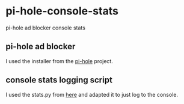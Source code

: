 # pi-hole-console-stats
pi-hole ad blocker console stats

## pi-hole ad blocker

I used the installer from the [pi-hole](https://github.com/pi-hole/pi-hole) project.

## console stats logging script

I used the stats.py from [here](https://learn.adafruit.com/adafruit-pioled-128x32-mini-oled-for-raspberry-pi/usage)
and adapted it to just log to the console.
